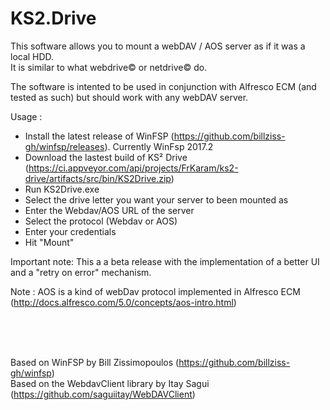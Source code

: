 # KS2.Drive
This software allows you to mount a webDAV / AOS server as if it was a local HDD.<br/>
It is similar to what webdrive© or netdrive© do.

The software is intented to be used in conjunction with Alfresco ECM (and tested as such) but should work with any webDAV server.


Usage :
- Install the latest release of WinFSP (https://github.com/billziss-gh/winfsp/releases). Currently WinFsp 2017.2
- Download the lastest build of KS² Drive (https://ci.appveyor.com/api/projects/FrKaram/ks2-drive/artifacts/src/bin/KS2Drive.zip)
- Run KS2Drive.exe
- Select the drive letter you want your server to been mounted as
- Enter the Webdav/AOS URL of the server
- Select the protocol (Webdav or AOS)
- Enter your credentials
- Hit "Mount"

Important note:
This a a beta release with the implementation of a better UI and a "retry on error" mechanism.

Note :
AOS is a kind of webDav protocol implemented in Alfresco ECM (http://docs.alfresco.com/5.0/concepts/aos-intro.html)

<br/>
<br/>
<br/>

Based on WinFSP by Bill Zissimopoulos (https://github.com/billziss-gh/winfsp)<br/>
Based on the WebdavClient library by Itay Sagui (https://github.com/saguiitay/WebDAVClient)
